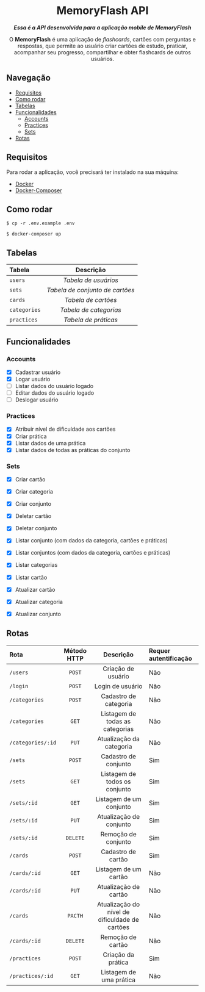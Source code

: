 <div align="center">

# MemoryFlash API

**_Essa é a API desenvolvida para a aplicação mobile de MemoryFlash_**


O **MemoryFlash** é uma aplicação de _flashcards_, cartões com perguntas e respostas, que permite ao usuário criar cartões de estudo, praticar, acompanhar seu progresso, compartilhar e obter flashcards de outros usuários.

</div>


## Navegação

- [Requisitos](#requisitos)
- [Como rodar](#como-rodar)
- [Tabelas](#tabelas)
- [Funcionalidades](#funcionalidades)
  - [Accounts](#accounts)
  - [Practices](#practices)
  - [Sets](#sets)
- [Rotas](#rotas)

## Requisitos

Para rodar a aplicação, você precisará ter instalado na sua máquina:

- [Docker](https://www.docker.com/)
- [Docker-Composer](https://docs.docker.com/compose/install/)

## Como rodar

```
$ cp -r .env.example .env
```

```
$ docker-composer up
```


## Tabelas

|Tabela|Descrição
|:---|:---:
|`users`|*Tabela de usuários*
|`sets`|*Tabela de conjunto de cartões*
|`cards`|*Tabela de cartões*
|`categories`|*Tabela de categorias*
|`practices`|*Tabela de práticas*

## Funcionalidades

### **Accounts**

- [x] Cadastrar usuário
- [x] Logar usuário
- [ ] Listar dados do usuário logado
- [ ] Editar dados do usuário logado
- [ ] Deslogar usuário
### **Practices**
- [x] Atribuir nível de dificuldade aos cartões
- [x] Criar prática
- [x] Listar dados de uma prática
- [x] Listar dados de todas as práticas do conjunto
### **Sets**

- [x] Criar cartão
- [x] Criar categoria
- [x] Criar conjunto

- [x] Deletar cartão
- [x] Deletar conjunto

- [x] Listar conjunto (com dados da categoria, cartões e práticas)
- [x] Listar conjuntos  (com dados da categoria, cartões e práticas)
- [x] Listar categorias
- [x] Listar cartão

- [x] Atualizar cartão
- [x] Atualizar categoria
- [x] Atualizar conjunto


## Rotas

|Rota|Método HTTP|Descrição|Requer autentificação
|:---|:---:|:---:|:---
|`/users`|`POST`|Criação de usuário|Não
|`/login`|`POST`|Login de usuário|Não
|`/categories`|`POST`|Cadastro de categoria|Não
|`/categories`|`GET`|Listagem de todas as categorias|Não
|`/categories/:id`|`PUT`|Atualização da categoria|Não
|`/sets`|`POST`|Cadastro de conjunto|Sim
|`/sets`|`GET`|Listagem de todos os conjunto|Sim
|`/sets/:id`|`GET`|Listagem de um conjunto|Sim
|`/sets/:id`|`PUT`|Atualização de conjunto|Sim
|`/sets/:id`|`DELETE`|Remoção de conjunto|Sim
|`/cards`|`POST`|Cadastro de cartão|Sim
|`/cards/:id`|`GET`|Listagem de um cartão|Não
|`/cards/:id`|`PUT`|Atualização de cartão|Não
|`/cards`|`PACTH`|Atualização do nível de dificuldade de cartões|Não
|`/cards/:id`|`DELETE`|Remoção de cartão|Não
|`/practices`|`POST`|Criação da prática|Sim
|`/practices/:id`|`GET`|Listagem de uma prática|Não